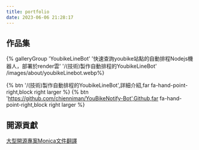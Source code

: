 ```yaml
---
title: portfolio
date: 2023-06-06 21:28:17
---
```


## 作品集

<div class="gallery-group-main">
{% galleryGroup 'YoubikeLineBot' '快速查詢youbike站點的自動排程Nodejs機器人，部署於render雲' '/(技術)製作自動排程的YoubikeLineBot' /images/about/youbikeLinebot.webp%}

{% btn '/(技術)製作自動排程的YoubikeLineBot',詳細介紹,far fa-hand-point-right,block right larger %}
{% btn 'https://github.com/chienniman/YouBikeNotify-Bot',Github,far fa-hand-point-right,block right larger %}
</div>


## 開源貢獻
[大型開源專案Monica文件翻譯](https://github.com/chienniman/monica)